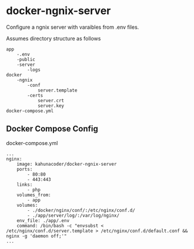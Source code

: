 # docker-ngnix-server
Configure a ngnix server with varaibles from .env files.

Assumes directory structure as follows
```
app
    -.env
    -public
    -server
        -logs
docker
    -ngnix
        -conf
            server.template
        -certs
            server.crt
            server.key
docker-compose.yml
```


## Docker Compose Config

docker-compose.yml

```
...
nginx:
    image: kahunacoder/docker-ngnix-server
    ports:
        - 80:80
        - 443:443
    links:
        - php
    volumes_from:
        - app
    volumes:
        - ./docker/nginx/conf/:/etc/nginx/conf.d/
        - ./app/server/log/:/var/log/nginx/
    env_file: ./app/.env
    command: /bin/bash -c "envsubst < /etc/nginx/conf.d/server.template > /etc/nginx/conf.d/default.conf && nginx -g 'daemon off;'"
...
```
